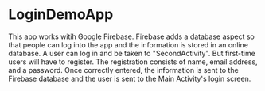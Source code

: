 # LoginDemoApp
This app works witih Google Firebase.  Firebase adds a database aspect so that people can log into the app and the information is stored in an online database.  A user can log in and be taken to "SecondActivity".  But first-time users will have to register.  The registration consists of name, email address, and a password.  Once correctly entered, the information is sent to the Firebase database and the user is sent to the Main Activity's login screen.
